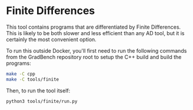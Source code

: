 # Finite Differences

This tool contains programs that are differentiated by Finite Differences. This is likely to be both slower and less efficient than any AD tool, but it is certainly the most convenient option.

To run this outside Docker, you'll first need to run the following commands from the GradBench repository root to setup the C++ build and build the programs:

```sh
make -C cpp
make -C tools/finite
```

Then, to run the tool itself:

```sh
python3 tools/finite/run.py
```
